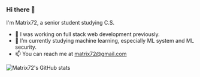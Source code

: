 ### Hi there 👋

I'm Matrix72, a senior student studying C.S.

- 🔭 I was working on full stack web development previously.
- 🌱 I’m currently studying machine learning, especially ML system and ML security.
- 📫 You can reach me at matrix72@gmail.com

![Matrix72's GitHub stats](https://github-readme-stats.vercel.app/api?username=matrix72c&theme=react&show_icons=true)
